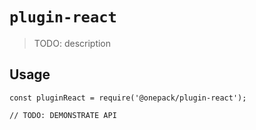 # `plugin-react`

> TODO: description

## Usage

```
const pluginReact = require('@onepack/plugin-react');

// TODO: DEMONSTRATE API
```
